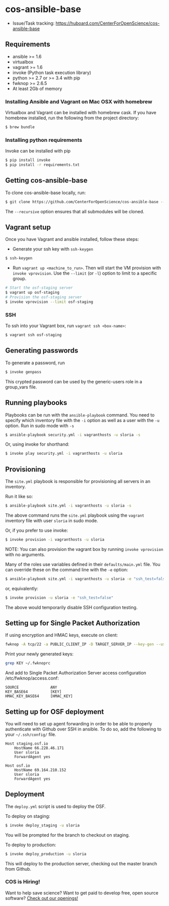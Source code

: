 # cos-ansible-base

- Issue/Task tracking: https://huboard.com/CenterForOpenScience/cos-ansible-base

## Requirements

- ansible >= 1.6
- virtualbox
- vagrant >= 1.6
- invoke (Python task execution library)
- python >= 2.7 or >= 3.4 with pip
- fwknop >= 2.6.5
- At least 2Gb of memory

### Installing Ansible and Vagrant on Mac OSX with homebrew

Virtualbox and Vagrant can be installed with homebrew cask. If you have homebrew installed, run the following from the project directory:

```sh
$ brew bundle
```

### Installing python requirements

Invoke can be installed with pip

```sh
$ pip install invoke
$ pip install -r requirements.txt
```


## Getting cos-ansible-base

To clone cos-ansible-base locally, run:

```sh
$ git clone https://github.com/CenterForOpenScience/cos-ansible-base --recursive
```

The ``--recursive`` option ensures that all submodules will be cloned.

## Vagrant setup

Once you have Vagrant and ansible installed, follow these steps:

- Generate your ssh key with `ssh-keygen`

```bash
$ ssh-keygen
```

- Run `vagrant up <machine_to_run>`. Then will start the VM provision with `invoke vprovision`. Use the `--limit` (or `-l`) option to limit to a specific group.

```bash
# Start the osf-staging server
$ vagrant up osf-staging
# Provision the osf-staging server
$ invoke vprovision --limit osf-staging
```


### SSH

To ssh into your Vagrant box, run ``vagrant ssh <box-name>``:

```bash
$ vagrant ssh osf-staging
```

## Generating passwords

To generate a password, run

```bash
$ invoke genpass
```

This crypted password can be used by the generic-users role in a group_vars file.

## Running playbooks

Playbooks can be run with the `ansible-playbook` command. You need to specify which inventory file with the `-i` option as well as a user with the `-u` option. Run in sudo mode with `-s`

```bash
$ ansible-playbook security.yml -i vagranthosts -u sloria -s
```

Or, using invoke for shorthand:

```bash
$ invoke play security.yml -i vagranthosts -u sloria
```

## Provisioning

The `site.yml` playbook is responsible for provisioning all servers in an inventory.

Run it like so:

```bash
$ ansible-playbook site.yml -i vagranthosts -u sloria -s
```

The above command runs the `site.yml` playbook using the `vagrant` inventory file with user `sloria` in sudo mode.

Or, if you prefer to use invoke:

```bash
$ invoke provision -i vagranthosts -u sloria
```

NOTE: You can also provision the vagrant box by running `invoke vprovision` with no arguments.

Many of the roles use variables defined in their `defaults/main.yml` file. You can override these on the command line with the `-e` option:

```bash
$ ansible-playbook site.yml -i vagranthosts -u sloria -e "ssh_test=false"
```

or, equivalently:

```bash
$ invoke provision -u sloria -e "ssh_test=false"
```

The above would temporarily disable SSH configuration testing.



## Setting up for Single Packet Authorization

If using encryption and HMAC keys, execute on client: 

```bash 
fwknop -A tcp/22 -a PUBLIC_CLIENT_IP -D TARGET_SERVER_IP --key-gen --use-hmac --save-rc-stanza
 ```

Print your newly generated keys:

 ```bash
 grep KEY ~/.fwknoprc
 ```
And add to Single Packet Authorization Server access configuration /etc/fwknop/access.conf:
 
 ```
 SOURCE              ANY
 KEY_BASE64          [KEY]
 HMAC_KEY_BASE64     [HMAC_KEY]
 ```
 

## Setting up for OSF deployment

You will need to set up agent forwarding in order to be able to properly authenticate with Github over SSH in ansible. To do so, add the following to your `~/.ssh/config/` file.


```
Host staging.osf.io
    HostName 66.228.46.171
    User sloria
    ForwardAgent yes

Host osf.io
    HostName 69.164.210.152
    User sloria
    ForwardAgent yes
```

## Deployment

The `deploy.yml` script is used to deploy the OSF.

To deploy on staging:

```bash
$ invoke deploy_staging -u sloria
```

You will be prompted for the branch to checkout on staging.


To deploy to production:

```bash
$ invoke deploy_production -u sloria
```

This will deploy to the production server, checking out the master
branch from Github.

### COS is Hiring!

Want to help save science? Want to get paid to develop free, open source software? [Check out our openings!](http://cos.io/jobs)
